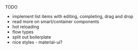 TODO

- implement list items with editing, completing, drag and drop
- read more on smart/container components
- hot reloading
- flow types
- split out boilerplate
- nice styles - material-ui?
